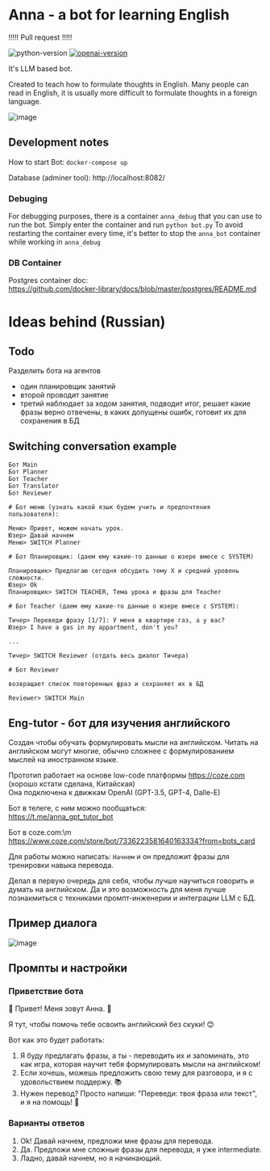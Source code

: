 # Anna - a bot for learning English 

!!!!! Pull request !!!!!

![python-version](https://img.shields.io/badge/python-3.10-blue.svg)
[![openai-version](https://img.shields.io/badge/openai-0.27.8-orange.svg)](https://openai.com/)

It's LLM based bot.

Created to teach how to formulate thoughts in English.
Many people can read in English, it is usually more difficult to formulate thoughts in a foreign language.

![image](https://github.com/agorlov/eng-tutor/assets/2485728/7bf0d2b2-346c-4e1d-b7eb-06af5939851d)

<!-- https://t.me/anna2_gpt_tutor_bot -->


## Development notes

How to start Bot: ``docker-compose up``

Database (adminer tool): http://localhost:8082/


### Debuging
For debugging purposes, there is a container `anna_debug` that you can use to run the bot.
Simply enter the container and run `python bot.py`
To avoid restarting the container every time, it's better to stop the `anna_bot` container while working in `anna_debug`


### DB Container

Postgres container doc:\
https://github.com/docker-library/docs/blob/master/postgres/README.md

# Ideas behind (Russian)

## Todo

Разделить бота на агентов

- один планировщик занятий
- второй проводит занятие
- третий наблюдает за ходом занятия, подводит итог, решает какие фразы верно отвечены,
  в каких допущены ошибк, готовит их для сохранения в БД

## Switching conversation example

```
Бот Main
Бот Planner
Бот Teacher
Бот Translator
Бот Reviewer

# Бот меню (узнать какой язык будем учить и предпочтения пользователя):

Меню> Привет, можем начать урок.
Юзер> Давай начнем
Меню> SWITCH Planner

# Бот Планировщик: (даем ему какие-то данные о юзере вмесе с SYSTEM)

Планировщик> Предлагаю сегодня обсудить тему X и средний уровень сложности.
Юзер> Ok
Планировщик> SWITCH TEACHER, Тема урока и фразы для Teacher

# Бот Teacher (даем ему какие-то данные о юзере вмесе с SYSTEM):

Тичер> Переведи фразу [1/7]: У меня в квартире газ, а у вас?
Юзер> I have a gas in my appartment, don't you?

...

Тичер> SWITCH Reviewer (отдать весь диалог Тичера)

# Бот Reviewer

возвращает список повторенных фраз и сохраняет их в БД

Reviewer> SWITCH Main
```





## Eng-tutor - бот для изучения английского

Создан чтобы обучать формулировать мысли на английском.
Читать на английском могут многие, обычно сложнее с формулированием мыслей на иностранном языке.

Прототип работает на основе low-code платформы https://coze.com (хорошо кстати сделана, Китайская)\
Она подключена к движкам OpenAI (GPT-3.5, GPT-4, Dalle-E)

Бот в телеге, с ним можно пообщаться:\
https://t.me/anna_gpt_tutor_bot

Бот в coze.com:\m
https://www.coze.com/store/bot/7336223581640163334?from=bots_card

Для работы можно написать: ``Начнем`` и он предложит фразы для тренировки навыка перевода.

Делал в первую очередь для себя, чтобы лучше научиться говорить и думать на английском.
Да и это возможность для меня лучше познакмиться с техниками промпт-инженерии и интеграции LLM с БД.

## Пример диалога

![image](https://github.com/agorlov/eng-tutor/assets/2485728/1d2c487f-4a34-4ef1-addf-01441c7ab2fa)


## Промпты и настройки

### Приветствие бота

🎉 Привет! Меня зовут Анна. 🌟

Я тут, чтобы помочь тебе освоить английский без скуки! 😊

Вот как это будет работать:
1. Я буду предлагать фразы, а ты - переводить их и запоминать, это как игра, которая научит тебя формулировать мысли на английском!
2. Если хочешь, можешь предложить свою тему для разговора, и я с удовольствием поддержу. 📚
3. Нужен перевод? Просто напиши: "Переведи: твоя фраза или текст", и я на помощь! 📖

### Варианты ответов

1. Ok! Давай начнем, предложи мне фразы для перевода.
2. Да. Предложи мне сложные фразы для перевода, я уже intermediate.
3. Ладно, давай начнем, но я начинающий.


